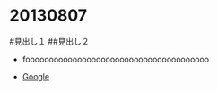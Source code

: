 20130807
========
#見出し１
##見出し２
- fooooooooooooooooooooooooooooooooooooooo

- [Google](http://www.google.co.jp)
